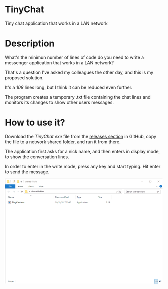 # TinyChat
Tiny chat application that works in a LAN network

# Description
What's the minimun number of lines of code do you need to write a messenger application that works in a LAN network?

That's a question I've asked my colleagues the other day, and this is my proposed solution. 

It's a *108* lines long, but I think it can be reduced even further. 

The program creates a temporary .txt file containing the chat lines and monitors its changes to show other users messages.

# How to use it?

Download the *TinyChat.exe* file from the [releases section](https://github.com/crisfervil/TinyChat/releases) in GitHub, copy the file to a network shared folder, and run it from there.

The application first asks for a nick name, and then enters in display mode, to show the conversation lines. 

In order to enter in the write mode, press any key and start typing. Hit enter to send the message. 

![Demo image](img/demo.gif "Demo image")